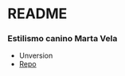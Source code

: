 # README #

### Estilismo canino Marta Vela ###

* Unversion
* [Repo](https://bitbucket.org/dgrandev/ecmvela)